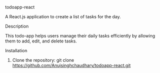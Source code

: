 todoapp-react

A React.js application to create a list of tasks for the day.

Description

This todo-app helps users manage their daily tasks efficiently by allowing them to add, edit, and delete tasks.

Installation

1. Clone the repository:
   git clone https://github.com/Anujsinghchaudhary/todoapp-react.git